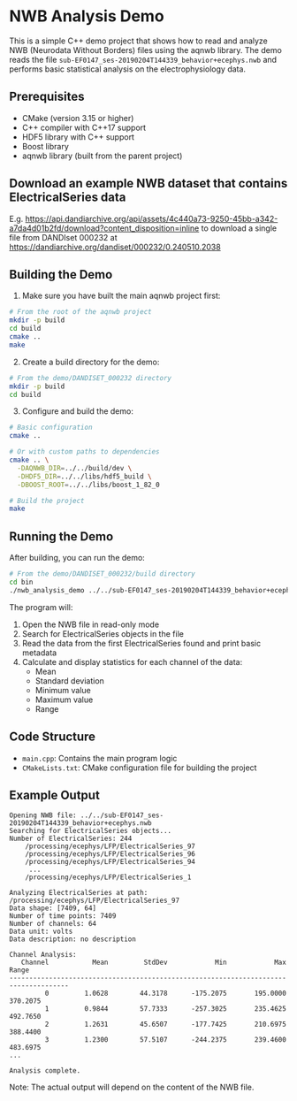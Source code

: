 # NWB Analysis Demo

This is a simple C++ demo project that shows how to read and analyze NWB (Neurodata Without Borders) files using the aqnwb library. The demo reads the file `sub-EF0147_ses-20190204T144339_behavior+ecephys.nwb` and performs basic statistical analysis on the electrophysiology data.

## Prerequisites

- CMake (version 3.15 or higher)
- C++ compiler with C++17 support
- HDF5 library with C++ support
- Boost library
- aqnwb library (built from the parent project)

## Download an example NWB dataset that contains ElectricalSeries data

E.g. https://api.dandiarchive.org/api/assets/4c440a73-9250-45bb-a342-a7da4d01b2fd/download?content_disposition=inline to
download a single file from DANDIset 000232 at https://dandiarchive.org/dandiset/000232/0.240510.2038

## Building the Demo

1. Make sure you have built the main aqnwb project first:

```bash
# From the root of the aqnwb project
mkdir -p build
cd build
cmake ..
make
```

2. Create a build directory for the demo:

```bash
# From the demo/DANDISET_000232 directory
mkdir -p build
cd build
```

3. Configure and build the demo:

```bash
# Basic configuration
cmake ..

# Or with custom paths to dependencies
cmake .. \
  -DAQNWB_DIR=../../build/dev \
  -DHDF5_DIR=../../libs/hdf5_build \
  -DBOOST_ROOT=../../libs/boost_1_82_0

# Build the project
make
```

## Running the Demo

After building, you can run the demo:

```bash
# From the demo/DANDISET_000232/build directory
cd bin
./nwb_analysis_demo ../../sub-EF0147_ses-20190204T144339_behavior+ecephys.nwb
```

The program will:

1. Open the NWB file in read-only mode
2. Search for ElectricalSeries objects in the file
3. Read the data from the first ElectricalSeries found and print basic metadata
4. Calculate and display statistics for each channel of the data:
   - Mean
   - Standard deviation
   - Minimum value
   - Maximum value
   - Range


## Code Structure

- `main.cpp`: Contains the main program logic
- `CMakeLists.txt`: CMake configuration file for building the project

## Example Output

```
Opening NWB file: ../../sub-EF0147_ses-20190204T144339_behavior+ecephys.nwb
Searching for ElectricalSeries objects...
Number of ElectricalSeries: 244
    /processing/ecephys/LFP/ElectricalSeries_97
    /processing/ecephys/LFP/ElectricalSeries_96
    /processing/ecephys/LFP/ElectricalSeries_94
     ...
    /processing/ecephys/LFP/ElectricalSeries_1

Analyzing ElectricalSeries at path: /processing/ecephys/LFP/ElectricalSeries_97
Data shape: [7409, 64]
Number of time points: 7409
Number of channels: 64
Data unit: volts
Data description: no description

Channel Analysis:
   Channel           Mean         StdDev            Min            Max          Range
-------------------------------------------------------------------------------------
         0         1.0628        44.3178      -175.2075       195.0000       370.2075
         1         0.9844        57.7333      -257.3025       235.4625       492.7650
         2         1.2631        45.6507      -177.7425       210.6975       388.4400
         3         1.2300        57.5107      -244.2375       239.4600       483.6975
...

Analysis complete.
```

Note: The actual output will depend on the content of the NWB file.
